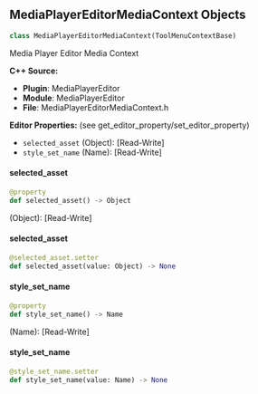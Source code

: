 ## MediaPlayerEditorMediaContext Objects

```python
class MediaPlayerEditorMediaContext(ToolMenuContextBase)
```

Media Player Editor Media Context

**C++ Source:**

- **Plugin**: MediaPlayerEditor
- **Module**: MediaPlayerEditor
- **File**: MediaPlayerEditorMediaContext.h

**Editor Properties:** (see get_editor_property/set_editor_property)

- ``selected_asset`` (Object):  [Read-Write]
- ``style_set_name`` (Name):  [Read-Write]

<a id="unreal.MediaPlayerEditorMediaContext.selected_asset"></a>

#### selected_asset

```python
@property
def selected_asset() -> Object
```

(Object):  [Read-Write]

<a id="unreal.MediaPlayerEditorMediaContext.selected_asset"></a>

#### selected_asset

```python
@selected_asset.setter
def selected_asset(value: Object) -> None
```

<a id="unreal.MediaPlayerEditorMediaContext.style_set_name"></a>

#### style_set_name

```python
@property
def style_set_name() -> Name
```

(Name):  [Read-Write]

<a id="unreal.MediaPlayerEditorMediaContext.style_set_name"></a>

#### style_set_name

```python
@style_set_name.setter
def style_set_name(value: Name) -> None
```

<a id="unreal.FileMediaSourceFactoryNew"></a>